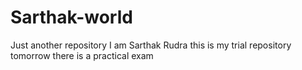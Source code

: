 # Sarthak-world
Just another repository
I am Sarthak Rudra
this is my trial repository
tomorrow there is a practical exam
